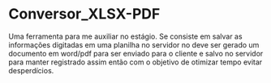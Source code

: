 # Conversor_XLSX-PDF
 Uma ferramenta para me auxiliar no estágio. Se consiste em salvar as informações digitadas em uma planilha no servidor no deve ser gerado um documento em word/pdf para ser enviado para o cliente e salvo no servidor para manter registrado assim então com o objetivo de otimizar tempo evitar desperdícios.
